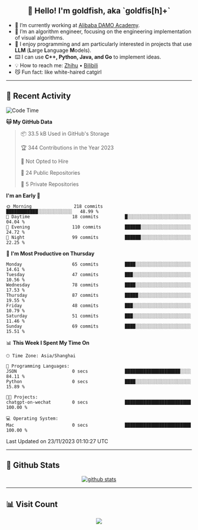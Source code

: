 
<h2 align="center">👋 Hello! I'm goldfish, aka `goldfis[h]+`</h2>

- 📍 I’m currently working at [Alibaba DAMO Academy](https://damo.alibaba.com/).  
- 🌱 I’m an algorithm engineer, focusing on the engineering implementation of visual algorithms.  
- 💬 I enjoy programming and am particularly interested in projects that use **LLM** (**L**arge **L**anguage **M**odels).   
- ⌨️ I can use **C++, Python, Java, and Go** to implement ideas.  
- 💡 How to reach me: [Zhihu](https://www.zhihu.com/people/goldfishh) • [Bilibili](https://space.bilibili.com/11349246)  
- 😼 Fun fact: like white-haired catgirl  

-------

## 🔧 Recent Activity

<!--START_SECTION:waka-->
![Code Time](http://img.shields.io/badge/Code%20Time-13%20hrs%2033%20mins-blue)

**🐱 My GitHub Data** 

> 📦 33.5 kB Used in GitHub's Storage 
 > 
> 🏆 344 Contributions in the Year 2023
 > 
> 🚫 Not Opted to Hire
 > 
> 📜 24 Public Repositories 
 > 
> 🔑 5 Private Repositories 
 > 
**I'm an Early 🐤** 

```text
🌞 Morning                218 commits         ████████████░░░░░░░░░░░░░   48.99 % 
🌆 Daytime                18 commits          █░░░░░░░░░░░░░░░░░░░░░░░░   04.04 % 
🌃 Evening                110 commits         ██████░░░░░░░░░░░░░░░░░░░   24.72 % 
🌙 Night                  99 commits          ██████░░░░░░░░░░░░░░░░░░░   22.25 % 
```
📅 **I'm Most Productive on Thursday** 

```text
Monday                   65 commits          ████░░░░░░░░░░░░░░░░░░░░░   14.61 % 
Tuesday                  47 commits          ███░░░░░░░░░░░░░░░░░░░░░░   10.56 % 
Wednesday                78 commits          ████░░░░░░░░░░░░░░░░░░░░░   17.53 % 
Thursday                 87 commits          █████░░░░░░░░░░░░░░░░░░░░   19.55 % 
Friday                   48 commits          ███░░░░░░░░░░░░░░░░░░░░░░   10.79 % 
Saturday                 51 commits          ███░░░░░░░░░░░░░░░░░░░░░░   11.46 % 
Sunday                   69 commits          ████░░░░░░░░░░░░░░░░░░░░░   15.51 % 
```


📊 **This Week I Spent My Time On** 

```text
🕑︎ Time Zone: Asia/Shanghai

💬 Programming Languages: 
JSON                     0 secs              █████████████████████░░░░   84.11 % 
Python                   0 secs              ████░░░░░░░░░░░░░░░░░░░░░   15.89 % 

🐱‍💻 Projects: 
chatgpt-on-wechat        0 secs              █████████████████████████   100.00 % 

💻 Operating System: 
Mac                      0 secs              █████████████████████████   100.00 % 
```


 Last Updated on 23/11/2023 01:10:27 UTC
<!--END_SECTION:waka-->

-------

## 📆 Github Stats

<p align="center">
    <a href="https://github.com/anuraghazra/github-readme-stats">
      <img src="https://github-readme-stats.vercel.app/api?username=goldfishh&show_icons=true&theme=dracula" alt="github stats" />
    </a>
</p>

-------

## 📊 Visit Count

<p align="center">
  <a href="https://count.getloli.com/"><img src="https://count.getloli.com/get/@:goldfishh?theme=rule34"></a>
</p>
